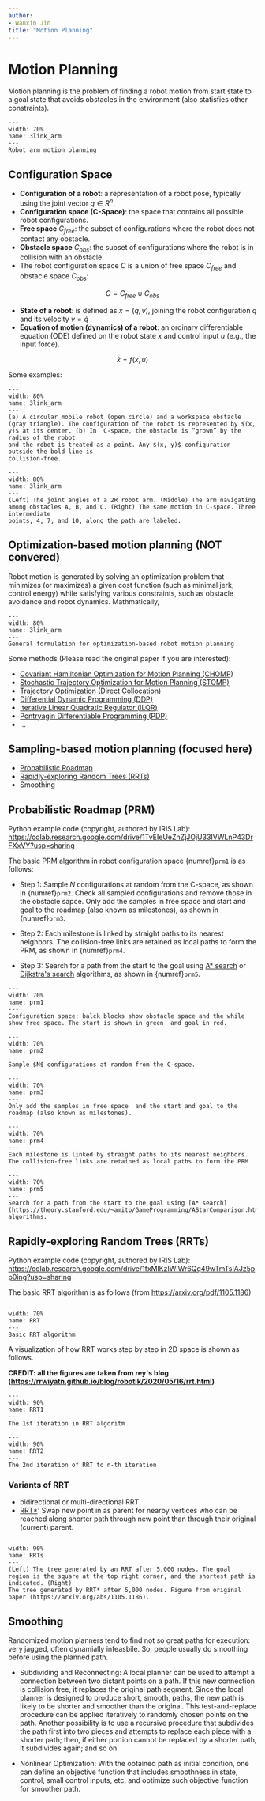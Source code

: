 ```yaml
---
author:
- Wanxin Jin
title: "Motion Planning"
---
```


# Motion Planning 


Motion planning is the problem of finding a robot motion from start
state to a goal state that avoids obstacles in the environment (also statisfies other constraints).


```{figure} ./figures/motion-planning.gif
---
width: 70%
name: 3link_arm
---
Robot arm motion planning
```

## Configuration Space
- **Configuration of a robot**:  a representation of a robot pose, typically using the joint vector $q\in R^n$.
- **Configuration space (C-Space)**: the space that contains all possible robot configurations.
- **Free space** $C_{free}$: the subset of configurations where the robot does not contact any obstacle.
- **Obstacle space** $C_{obs}$: the subset of configurations where the robot is in collision with an obstacle.
- The robot configuration space $C$ is a union of free space $C_{free}$ and obstacle space $C_{obs}$:

$$
C=C_{free}\cup C_{obs}
$$

- **State of a robot**: is defined as $x=(q,v)$, joining the robot configuration $q$ and its velocity $v=\dot{q}$
- **Equation of motion (dynamics) of a robot**: an ordinary differentiable equation (ODE) defined on the robot state $x$ and  control input $u$ (e.g., the input force).

$$
\dot x=f(x,u)
$$




Some examples:




```{figure} ./figures/exp2_cspace.png
---
width: 80%
name: 3link_arm
---
(a) A circular mobile robot (open circle) and a workspace obstacle
(gray triangle). The configuration of the robot is represented by $(x, y)$ at its center. (b) In  C-space, the obstacle is “grown” by the radius of the robot
and the robot is treated as a point. Any $(x, y)$ configuration outside the bold line is
collision-free.
```


```{figure} ./figures/2rrobot_arm_cspace.png
---
width: 80%
name: 3link_arm
---
(Left) The joint angles of a 2R robot arm. (Middle) The arm navigating
among obstacles A, B, and C. (Right) The same motion in C-space. Three intermediate
points, 4, 7, and 10, along the path are labeled.
```



## Optimization-based motion planning (NOT convered)
Robot motion is generated by solving an optimization problem that minimizes (or maximizes) a given cost function (such as minimal jerk, control energy) while satisfying various constraints, such as obstacle avoidance and robot dynamics. Mathmatically,

```{figure} ./figures/opt_mp.png
---
width: 80%
name: 3link_arm
---
General formulation for optimization-based robot motion planning
```

Some methods (Please read the original paper if you are interested):

- [Covariant Hamiltonian Optimization for Motion Planning (CHOMP)](https://www.ri.cmu.edu/pub_files/2013/5/CHOMP_IJRR.pdf)
- [Stochastic Trajectory Optimization for Motion Planning (STOMP)](https://ros.fei.edu.br/roswiki/attachments/Papers(2f)ICRA2011_Kalakrishnan/kalakrishnan_icra2011.pdf)
-  [Trajectory Optimization (Direct Collocation)](https://underactuated.mit.edu/trajopt.html)
- [Differential Dynamic Programming (DDP)](https://www.imgeorgiev.com/2023-02-01-ddp/)
-  [Iterative Linear Quadratic Regulator (iLQR)](https://studywolf.wordpress.com/2016/02/03/the-iterative-linear-quadratic-regulator-method/)
-  [Pontryagin Differentiable Programming (PDP)](https://wanxinjin.github.io/Pontryagin-Differentiable-Programming/)
- ...

## Sampling-based motion planning (focused here)
- [Probabilistic Roadmap](https://ieeexplore.ieee.org/document/508439)
- [Rapidly-exploring Random Trees (RRTs)]()
- Smoothing


## Probabilistic Roadmap (PRM) 


Python example code (copyright, authored by IRIS Lab):
https://colab.research.google.com/drive/1TvEIeUeZnZjJOjU33IVWLnP43DrFXxVY?usp=sharing 



The basic PRM algorithm in robot configuration space {numref}`prm1` is as follows:

- Step 1: Sample $N$ configurations at random from the C-space, as shown in {numref}`prm2`. Check all sampled configurations and remove those in the obstacle sapce. Only add the samples in free space  and  start and goal to the roadmap (also known as milestones),  as shown in {numref}`prm3`.


-  Step 2: Each milestone is linked by straight paths to its nearest neighbors. The collision-free links are retained as local paths to form the PRM, as shown in {numref}`prm4`.

- Step 3: Search for a path from the start to the goal using [A* search](https://en.wikipedia.org/wiki/A*_search_algorithm) or [Dijkstra's search](https://en.wikipedia.org/wiki/Dijkstra%27s_algorithm) algorithms, as shown in {numref}`prm5`.


```{figure} ./figures/prm-1.png
---
width: 70%
name: prm1
---
Configuration space: balck blocks show obstacle space and the while show free space. The start is shown in green  and goal in red.
```

```{figure} ./figures/prm-2.png
---
width: 70%
name: prm2
---
Sample $N$ configurations at random from the C-space.
```

```{figure} ./figures/prm-3.png
---
width: 70%
name: prm3
---
Only add the samples in free space  and the start and goal to the roadmap (also known as milestones).
```


```{figure} ./figures/prm-4.png
---
width: 70%
name: prm4
---
Each milestone is linked by straight paths to its nearest neighbors. The collision-free links are retained as local paths to form the PRM
```



```{figure} ./figures/prm-5.png
---
width: 70%
name: prm5
---
Search for a path from the start to the goal using [A* search](https://theory.stanford.edu/~amitp/GameProgramming/AStarComparison.html) algorithms.
```



## Rapidly-exploring Random Trees (RRTs) 

Python example code (copyright, authored by IRIS Lab): 
https://colab.research.google.com/drive/1fxMlKzIWIWr6Qq49wTmTsIAJz5pp0ing?usp=sharing 

The basic RRT algorithm is as follows (from https://arxiv.org/pdf/1105.1186)

```{figure} ./figures/rrt.png
---
width: 70%
name: RRT
---
Basic RRT algorithm 
```

A visualization of how RRT works step by step in 2D space is shown as follows. 

**CREDIT: all the figures are taken from rey's blog (https://rrwiyatn.github.io/blog/robotik/2020/05/16/rrt.html)**


```{figure} ./figures/rrt-1.png
---
width: 90%
name: RRT1
---
The 1st iteration in RRT algoritm
```


```{figure} ./figures/rrt-2.png
---
width: 90%
name: RRT2
---
The 2nd iteration of RRT to n-th iteration
```


### Variants of RRT 
- bidirectional or multi-directional RRT
- [RRT*](https://arxiv.org/abs/1105.1186): Swap new point in as parent for nearby vertices who can be reached
along shorter path through new point than through their original
(current) parent.

```{figure} ./figures/rrt*.png
---
width: 90%
name: RRTs
---
(Left) The tree generated by an RRT after 5,000 nodes. The goal
region is the square at the top right corner, and the shortest path is indicated. (Right)
The tree generated by RRT* after 5,000 nodes. Figure from original paper (https://arxiv.org/abs/1105.1186).
```


## Smoothing

Randomized motion planners tend to find not so great paths for
execution: very jagged, often dynamially infeasbile. So, people usually do smoothing before using the planned path. 

- Subdividing and Reconnecting: A local planner can be used to attempt a connection between two distant points on a path. If this new connection is collision free, it replaces the original path segment. Since the local planner is designed to
produce short, smooth, paths, the new path is likely to be shorter and smoother
than the original. This test-and-replace procedure can be applied iteratively to
randomly chosen points on the path. Another possibility is to use a recursive
procedure that subdivides the path first into two pieces and attempts to replace
each piece with a shorter path; then, if either portion cannot be replaced by a
shorter path, it subdivides again; and so on.



- Nonlinear Optimization: With the obtained path as initial condition, one can define an objective function that includes smoothness in state, control, small control inputs, etc, and optimize such objective function for smoother path.